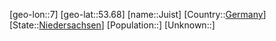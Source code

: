 ﻿---
location: [53.68,7]
type: City
tags:
- geo/City


SpocWebEntityId: 31222
isDeleted: false
confidential: public

---
[geo-lon::7]
[geo-lat::53.68]
[name::Juist]
[Country::[Germany](geo/Continent/Europe/Germany.md)]
[State::[Niedersachsen](geo/Continent/Europe/Germany/Niedersachsen.md)]
[Population::]
[Unknown::]

